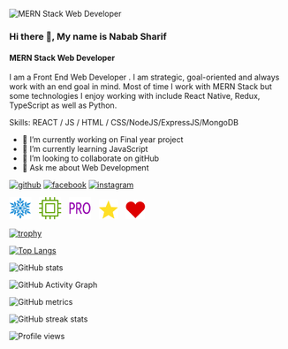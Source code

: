 
![MERN Stack Web Developer](https://qph.cf2.quoracdn.net/main-qimg-073ea8b86447ed9310e7e73bd89894b3)

### Hi there 👋, My name is Nabab Sharif
#### MERN Stack Web Developer

I am a Front End Web Developer . I am strategic, goal-oriented and always work with an end goal in mind. Most of time I work with MERN Stack but some technologies I enjoy working with include React Native, Redux, TypeScript as well as Python.

Skills: REACT / JS / HTML / CSS/NodeJS/ExpressJS/MongoDB

- 🔭 I’m currently working on Final year project 
- 🌱 I’m currently learning JavaScript 
- 👯 I’m looking to collaborate on gitHub 
- 💬 Ask me about Web Development 


[<img src='https://cdn.jsdelivr.net/npm/simple-icons@3.0.1/icons/github.svg' alt='github' height='40'>](https://github.com/NababSharif2)  [<img src='https://cdn.jsdelivr.net/npm/simple-icons@3.0.1/icons/facebook.svg' alt='facebook' height='40'>](https://www.facebook.com/mdnababshorif.mozumder.9)  [<img src='https://cdn.jsdelivr.net/npm/simple-icons@3.0.1/icons/instagram.svg' alt='instagram' height='40'>](https://www.instagram.com/MDNababSharif/)  

<a href='https://archiveprogram.github.com/'><img src='https://raw.githubusercontent.com/acervenky/animated-github-badges/master/assets/acbadge.gif' width='40' height='40'></a> <a href='https://docs.github.com/en/developers'><img src='https://raw.githubusercontent.com/acervenky/animated-github-badges/master/assets/devbadge.gif' width='40' height='40'></a> <a href='https://github.com/pricing'><img src='https://raw.githubusercontent.com/acervenky/animated-github-badges/master/assets/pro.gif' width='40' height='40'></a> <a href='https://stars.github.com/'><img src='https://raw.githubusercontent.com/acervenky/animated-github-badges/master/assets/starbadge.gif' width='35' height='35'></a> <a href='https://docs.github.com/en/github/supporting-the-open-source-community-with-github-sponsors'><img src='https://raw.githubusercontent.com/acervenky/animated-github-badges/master/assets/sponsorbadge.gif' width='35' height='35'></a> 

[![trophy](https://github-profile-trophy.vercel.app/?username=NababSharif2)](https://github.com/ryo-ma/github-profile-trophy)

[![Top Langs](https://github-readme-stats.vercel.app/api/top-langs/?username=NababSharif2)](https://github.com/anuraghazra/github-readme-stats)

![GitHub stats](https://github-readme-stats.vercel.app/api?username=NababSharif2&show_icons=true&count_private=true)  

![GitHub Activity Graph](https://activity-graph.herokuapp.com/graph?username=NababSharif2)  

![GitHub metrics](https://metrics.lecoq.io/NababSharif2)  

![GitHub streak stats](https://github-readme-streak-stats.herokuapp.com/?user=NababSharif2)  

![Profile views](https://gpvc.arturio.dev/NababSharif2)  
